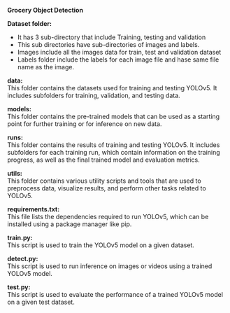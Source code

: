 <b>Grocery Object Detection</b>

<b>Dataset folder: </b></br>
- It has 3 sub-directory that include Training, testing and validation
- This sub directories have sub-directories of images and labels.
- Images include all the images data for train, test and validation dataset
- Labels folder include the labels for each image file and hase same file name as the image.

<b>data: </b></br>
This folder contains the datasets used for training and testing YOLOv5. It includes subfolders for training, validation, and testing data.

<b>models: </b></br>
This folder contains the pre-trained models that can be used as a starting point for further training or for inference on new data.

<b>runs: </b></br>
This folder contains the results of training and testing YOLOv5. It includes subfolders for each training run, which contain information on the training progress, as well as the final trained model and evaluation metrics.

<b>utils: </b></br>
This folder contains various utility scripts and tools that are used to preprocess data, visualize results, and perform other tasks related to YOLOv5.

<b>requirements.txt: </b></br>
This file lists the dependencies required to run YOLOv5, which can be installed using a package manager like pip.

<b>train.py: </b></br>
This script is used to train the YOLOv5 model on a given dataset.

<b>detect.py: </b></br>
This script is used to run inference on images or videos using a trained YOLOv5 model.

<b>test.py: </b></br>
This script is used to evaluate the performance of a trained YOLOv5 model on a given test dataset.
